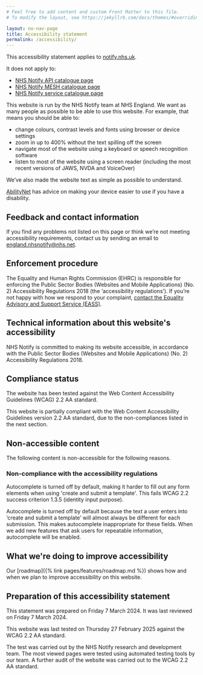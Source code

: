 ```yaml
---
# Feel free to add content and custom Front Matter to this file.
# To modify the layout, see https://jekyllrb.com/docs/themes/#overriding-theme-defaults

layout: no-nav-page
title: Accessibility statement
permalink: /accessibility/
---
```


This accessibility statement applies to [notify.nhs.uk](https://notify.nhs.uk/).

It does not apply to:

- [NHS Notify API catalogue page](https://digital.nhs.uk/developer/api-catalogue/nhs-notify)
- [NHS Notify MESH catalogue page](https://digital.nhs.uk/developer/api-catalogue/nhs-notify-mesh)
- [NHS Notify service catalogue page](https://digital.nhs.uk/services/nhs-notify)

This website is run by the NHS Notify team at NHS England. We want as many people as possible to be able to use this website. For example, that means you should be able to:

- change colours, contrast levels and fonts using browser or device settings
- zoom in up to 400% without the text spilling off the screen
- navigate most of the website using a keyboard or speech recognition software
- listen to most of the website using a screen reader (including the most recent versions of JAWS, NVDA and VoiceOver)

We’ve also made the website text as simple as possible to understand.

[AbilityNet](https://mcmw.abilitynet.org.uk/) has advice on making your device easier to use if you have a disability.

## Feedback and contact information

If you find any problems not listed on this page or think we’re not meeting accessibility requirements, contact us by sending an email to <england.nhsnotify@nhs.net>.

## Enforcement procedure

The Equality and Human Rights Commission (EHRC) is responsible for enforcing the Public Sector Bodies (Websites and Mobile Applications) (No. 2) Accessibility Regulations 2018 (the ‘accessibility regulations’). If you’re not happy with how we respond to your complaint, [contact the Equality Advisory and Support Service (EASS)](https://www.equalityadvisoryservice.com/).

## Technical information about this website's accessibility

NHS Notify is committed to making its website accessible, in accordance with the Public Sector Bodies (Websites and Mobile Applications) (No. 2) Accessibility Regulations 2018.

## Compliance status

The website has been tested against the Web Content Accessibility Guidelines (WCAG) 2.2 AA standard.

This website is partially compliant with the Web Content Accessibility Guidelines version 2.2 AA standard, due to the non-compliances listed in the next section.

## Non-accessible content

The following content is non-accessible for the following reasons.

### Non-compliance with the accessibility regulations

Autocomplete is turned off by default, making it harder to fill out any form elements when using 'create and submit a template'. This fails WCAG 2.2 success criterion 1.3.5 (identity input purpose).

Autocomplete is turned off by default because the text a user enters into ‘create and submit a template’ will almost always be different for each submission. This makes autocomplete inappropriate for these fields. When we add new features that ask users for repeatable information, autocomplete will be enabled.

## What we're doing to improve accessibility

Our [roadmap]({% link pages/features/roadmap.md %}) shows how and when we plan to improve accessibility on this website.

## Preparation of this accessibility statement

This statement was prepared on Friday 7 March 2024. It was last reviewed on Friday 7 March 2024.

This website was last tested on Thursday 27 February 2025 against the WCAG 2.2 AA standard.

The test was carried out by the NHS Notify research and development team. The most viewed pages were tested using automated testing tools by our team. A further audit of the website was carried out to the WCAG 2.2 AA standard.
